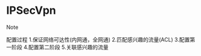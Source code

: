 # IPSecVpn

> [!NOTE]
> 配置过程
> 1.保证网络可达性(内网通，全网通)
> 2.匹配感兴趣的流量(ACL)
> 3.配置第一阶段
> 4.配置第二阶段
> 5.关联感兴趣的流量

